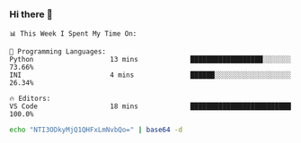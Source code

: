 ### Hi there 👋

<!--START_SECTION:waka-->
```text
📊 This Week I Spent My Time On: 

💬 Programming Languages: 
Python                   13 mins             ██████████████████░░░░░░░   73.66% 
INI                      4 mins              ██████░░░░░░░░░░░░░░░░░░░   26.34%

🔥 Editors: 
VS Code                  18 mins             █████████████████████████   100.0%
```


<!--END_SECTION:waka-->

```bash
echo "NTI3ODkyMjQ1QHFxLmNvbQo=" | base64 -d
```
